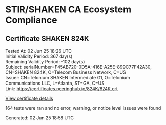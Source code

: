 # STIR/SHAKEN CA Ecosystem Compliance

## Certificate SHAKEN 824K

Tested At: 02 Jun 25 18:26 UTC\
Initial Validity Period: 367 day(s)\
Remaining Validity Period: -102 day(s)\
Subject: serialNumber=F45AB720-0D5A-416E-A25E-899C77F42A30, CN=SHAKEN 824K, O=Telecom Business Network, C=US\
Issuer: CN=Telonium SHAKEN Intermediate G1, O=Telonium Communications LLC, L=Atlanta, ST=GA, C=US\
Link: https://certificates.peeringhub.io/824K/824K.crt

[View certificate details](https://x509.io/?cert=MIICyzCCAnKgAwIBAgIRALwLzFcVMTx8fQMuuAVpJpEwCgYIKoZIzj0EAwIwfDELMAkGA1UEBhMCVVMxCzAJBgNVBAgMAkdBMRAwDgYDVQQHDAdBdGxhbnRhMSQwIgYDVQQKDBtUZWxvbml1bSBDb21tdW5pY2F0aW9ucyBMTEMxKDAmBgNVBAMMH1RlbG9uaXVtIFNIQUtFTiBJbnRlcm1lZGlhdGUgRzEwHhcNMjQwMjIwMTUxNzQyWhcNMjUwMjIwMTUxODQyWjB1MQswCQYDVQQGEwJVUzEhMB8GA1UEChMYVGVsZWNvbSBCdXNpbmVzcyBOZXR3b3JrMRQwEgYDVQQDEwtTSEFLRU4gODI0SzEtMCsGA1UEBRMkRjQ1QUI3MjAtMEQ1QS00MTZFLUEyNUUtODk5Qzc3RjQyQTMwMFkwEwYHKoZIzj0CAQYIKoZIzj0DAQcDQgAEAXRShShvxp2mgO3P%2F%2Bvu%2FcmZxqmBnQJYtd1IKX0nveVbCnSprZrzO2Kx%2BAJKcwoWZYIIsnV2HwOlL9%2FJXguN6KOB2zCB2DAOBgNVHQ8BAf8EBAMCB4AwDAYDVR0TAQH%2FBAIwADAdBgNVHQ4EFgQUlKXDQsFr3b3W0UXHhLLRc3Tdj7gwHwYDVR0jBBgwFoAUqiS7%2FxR1QHkth2%2FoDUF3yrvNiLAwFwYDVR0gBBAwDjAMBgpghkgBhv8JAQEDMEcGA1UdHwRAMD4wPKA6oDiGNmh0dHBzOi8vYXV0aGVudGljYXRlLWFwaS5pY29uZWN0aXYuY29tL2Rvd25sb2FkL3YxL2NybDAWBggrBgEFBQcBGgQKMAigBhYEODI0SzAKBggqhkjOPQQDAgNHADBEAiBwTL4kRZCSNL6qeBVMOa%2FeWDZBEprRJTh5VRfwQYud4QIgCQCThfH4UWu97xD%2F0lgKtJkHHTuGYC9yODgDBhOX37E%3D)

164 tests were ran and no error, warning, or notice level issues were found


Generated: 02 Jun 25 18:58 UTC